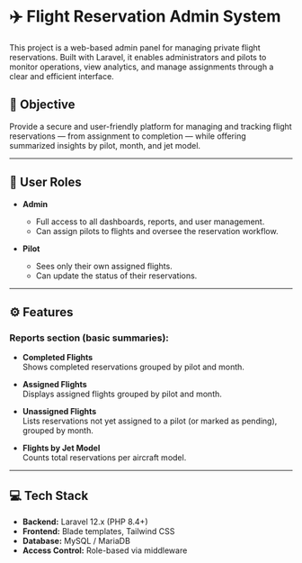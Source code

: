 # ✈️ Flight Reservation Admin System

This project is a web-based admin panel for managing private flight reservations. Built with Laravel, it enables administrators and pilots to monitor operations, view analytics, and manage assignments through a clear and efficient interface.

## 🎯 Objective

Provide a secure and user-friendly platform for managing and tracking flight reservations — from assignment to completion — while offering summarized insights by pilot, month, and jet model.

---

## 👤 User Roles

- **Admin**
  - Full access to all dashboards, reports, and user management.
  - Can assign pilots to flights and oversee the reservation workflow.

- **Pilot**
  - Sees only their own assigned flights.
  - Can update the status of their reservations.

---

## ⚙️ Features

### Reports section (basic summaries):

- **Completed Flights**  
  Shows completed reservations grouped by pilot and month.

- **Assigned Flights**  
  Displays assigned flights grouped by pilot and month.

- **Unassigned Flights**  
  Lists reservations not yet assigned to a pilot (or marked as pending), grouped by month.

- **Flights by Jet Model**  
  Counts total reservations per aircraft model.

---

## 💻 Tech Stack

- **Backend:** Laravel 12.x (PHP 8.4+)
- **Frontend:** Blade templates, Tailwind CSS
- **Database:** MySQL / MariaDB
- **Access Control:** Role-based via middleware
